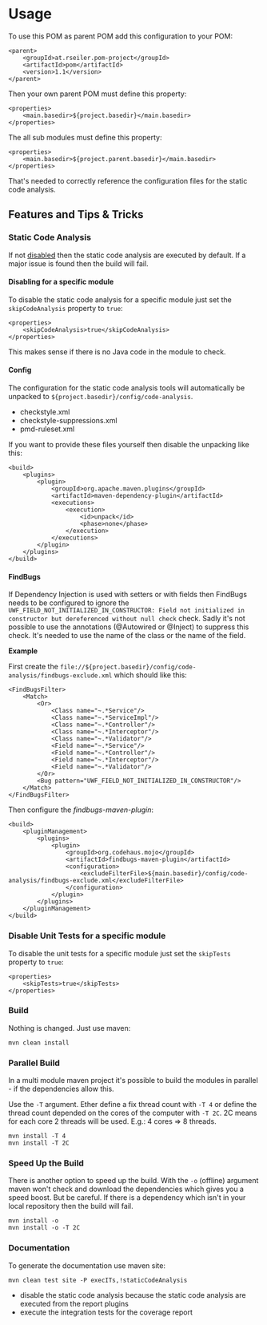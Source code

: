 # Usage

To use this POM as parent POM add this configuration to your POM:

    <parent>
        <groupId>at.rseiler.pom-project</groupId>
        <artifactId>pom</artifactId>
        <version>1.1</version>
    </parent>

Then your own parent POM must define this property:

    <properties>
        <main.basedir>${project.basedir}</main.basedir>
    </properties>

The all sub modules must define this property:

    <properties>
        <main.basedir>${project.parent.basedir}</main.basedir>
    </properties>

That's needed to correctly reference the configuration files for the static code analysis.

## Features and Tips & Tricks

### Static Code Analysis

If not [disabled](maven-profiles.html) then the static code analysis are executed by default. If a major issue is found
then the build will fail.

#### Disabling for a specific module

To disable the static code analysis for a specific module just set the ```skipCodeAnalysis``` property to ```true```:

    <properties>
        <skipCodeAnalysis>true</skipCodeAnalysis>
    </properties>

This makes sense if there is no Java code in the module to check.

#### Config

The configuration for the static code analysis tools will automatically be unpacked to ```${project.basedir}/config/code-analysis```.

* checkstyle.xml
* checkstyle-suppressions.xml
* pmd-ruleset.xml

If you want to provide these files yourself then disable the unpacking like this:

    <build>
        <plugins>
            <plugin>
                <groupId>org.apache.maven.plugins</groupId>
                <artifactId>maven-dependency-plugin</artifactId>
                <executions>
                    <execution>
                        <id>unpack</id>
                        <phase>none</phase>
                    </execution>
                </executions>
            </plugin>
        </plugins>
    </build>

#### FindBugs

If Dependency Injection is used with setters or with fields then FindBugs needs to be configured to ignore the
```UWF_FIELD_NOT_INITIALIZED_IN_CONSTRUCTOR: Field not initialized in constructor but dereferenced without null check```
check. Sadly it's not possible to use the annotations (@Autowired or @Inject) to suppress this check. It's needed to use
the name of the class or the name of the field.

__Example__

First create the ```file://${project.basedir}/config/code-analysis/findbugs-exclude.xml``` which should like this:

    <FindBugsFilter>
        <Match>
            <Or>
                <Class name="~.*Service"/>
                <Class name="~.*ServiceImpl"/>
                <Class name="~.*Controller"/>
                <Class name="~.*Interceptor"/>
                <Class name="~.*Validator"/>
                <Field name="~.*Service"/>
                <Field name="~.*Controller"/>
                <Field name="~.*Interceptor"/>
                <Field name="~.*Validator"/>
            </Or>
            <Bug pattern="UWF_FIELD_NOT_INITIALIZED_IN_CONSTRUCTOR"/>
        </Match>
    </FindBugsFilter>

Then configure the _findbugs-maven-plugin_:

    <build>
        <pluginManagement>
            <plugins>
                <plugin>
                    <groupId>org.codehaus.mojo</groupId>
                    <artifactId>findbugs-maven-plugin</artifactId>
                    <configuration>
                        <excludeFilterFile>${main.basedir}/config/code-analysis/findbugs-exclude.xml</excludeFilterFile>
                    </configuration>
                </plugin>
            </plugins>
        </pluginManagement>
    </build>

### Disable Unit Tests for a specific module

To disable the unit tests for a specific module just set the ```skipTests``` property to ```true```:

    <properties>
        <skipTests>true</skipTests>
    </properties>

### Build

Nothing is changed. Just use maven:

    mvn clean install

### Parallel Build

In a multi module maven project it's possible to build the modules in parallel - if the dependencies allow this.

Use the ```-T``` argument. Ether define a fix thread count with ```-T 4``` or define the thread count depended on the
cores of the computer with ```-T 2C```. 2C means for each core 2 threads will be used. E.g.: 4 cores => 8 threads.

    mvn install -T 4
    mvn install -T 2C

### Speed Up the Build

There is another option to speed up the build. With the ```-o``` (offline) argument maven won't check and download the
dependencies which gives you a speed boost. But be careful. If there is a dependency which isn't in your local
repository then the build will fail.

    mvn install -o
    mvn install -o -T 2C

### Documentation

To generate the documentation use maven site:

    mvn clean test site -P execITs,!staticCodeAnalysis

* disable the static code analysis because the static code analysis are executed from the report plugins
* execute the integration tests for the coverage report
